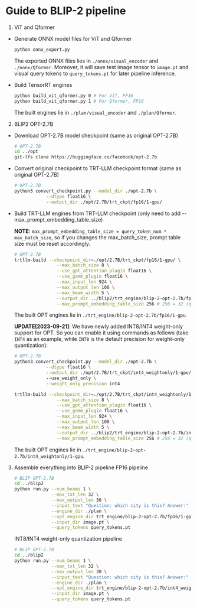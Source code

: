# Guide to BLIP-2 pipeline

1. ViT and Qformer
- Generate ONNX model files for ViT and Qformer
    ```bash
    python onnx_export.py
    ```
    The exported ONNX files lies in `./onnx/visual_encoder` and `./onnx/Qformer`.
    Moreover, it will save test image tensor to `image.pt` and visual query tokens to `query_tokens.pt` for later pipeline inference.

- Build TensorRT engines
    ```bash
    python build_vit_qformer.py 0 # For ViT, FP16
    python build_vit_qformer.py 1 # For Qformer, FP16
    ```
    The built engines lie in `./plan/visual_encoder` and `./plan/Qformer`.

2. BLIP2 OPT-2.7B
- Download OPT-2.7B model checkpoint (same as original OPT-2.7B)
    ```bash
    # OPT-2.7B
    cd ../opt
    git-lfs clone https://huggingface.co/facebook/opt-2.7b
    ```
- Convert original checkpoint to TRT-LLM checkpoint format (same as original OPT-2.7B)
    ```bash
    # OPT-2.7B
    python3 convert_checkpoint.py --model_dir ./opt-2.7b \
                --dtype float16 \
                --output_dir ./opt/2.7B/trt_ckpt/fp16/1-gpu/
    ```
- Build TRT-LLM engines from TRT-LLM checkpoint (only need to add --max_prompt_embedding_table_size)

    **NOTE:** `max_prompt_embedding_table_size = query_token_num * max_batch_size`, so if you changes the max_batch_size, prompt table size must be reset accordingly.
    ```bash
    # OPT-2.7B
    trtllm-build --checkpoint_dir=./opt/2.7B/trt_ckpt/fp16/1-gpu/ \
                    --max_batch_size 8 \
                    --use_gpt_attention_plugin float16 \
                    --use_gemm_plugin float16 \
                    --max_input_len 924 \
                    --max_output_len 100 \
                    --max_beam_width 5 \
                    --output_dir ../blip2/trt_engine/blip-2-opt-2.7b/fp16/1-gpu \
                    --max_prompt_embedding_table_size 256 # 256 = 32 (query_token number) * 8 (max_batch_size)
    ```
    The built OPT engines lie in `./trt_engine/blip-2-opt-2.7b/fp16/1-gpu`.

    **UPDATE[2023-09-21]**: We have newly added INT8/INT4 weight-only support for OPT. So you can enable it using commands as follows (take `INT4` as an example, while `INT8` is the default precision for weight-only quantization):
    ```bash
    # OPT-2.7B
    python3 convert_checkpoint.py --model_dir ./opt-2.7b \
                --dtype float16 \
                --output_dir ./opt/2.7B/trt_ckpt/int4_weightonly/1-gpu/
                --use_weight_only \
                --weight_only_precision int4

    trtllm-build --checkpoint_dir=./opt/2.7B/trt_ckpt/int4_weightonly/1-gpu/ \
                    --max_batch_size 8 \
                    --use_gpt_attention_plugin float16 \
                    --use_gemm_plugin float16 \
                    --max_input_len 924 \
                    --max_output_len 100 \
                    --max_beam_width 5 \
                    --output_dir ../blip2/trt_engine/blip-2-opt-2.7b/int4_weightonly/1-gpu \
                    --max_prompt_embedding_table_size 256 # 256 = 32 (query_token number) * 8 (max_batch_size)
    ```
    The built OPT engines lie in `./trt_engine/blip-2-opt-2.7b/int4_weightonly/1-gpu`.

3. Assemble everything into BLIP-2 pipeline
    FP16 pipeline
    ```bash
    # BLIP OPT-2.7B
    cd ../blip2
    python run.py --num_beams 1 \
                  --max_txt_len 32 \
                  --max_output_len 30 \
                  --input_text "Question: which city is this? Answer:" \
                  --engine_dir ./plan \
                  --opt_engine_dir trt_engine/blip-2-opt-2.7b/fp16/1-gpu \
                  --input_dir image.pt \
                  --query_tokens query_tokens.pt
    ```

    INT8/INT4 weight-only quantization pipeline
    ```bash
    # BLIP OPT-2.7B
    cd ../blip2
    python run.py --num_beams 1 \
                  --max_txt_len 32 \
                  --max_output_len 30 \
                  --input_text "Question: which city is this? Answer:" \
                  --engine_dir ./plan \
                  --opt_engine_dir trt_engine/blip-2-opt-2.7b/int4_weightonly/1-gpu \
                  --input_dir image.pt \
                  --query_tokens query_tokens.pt
    ```
